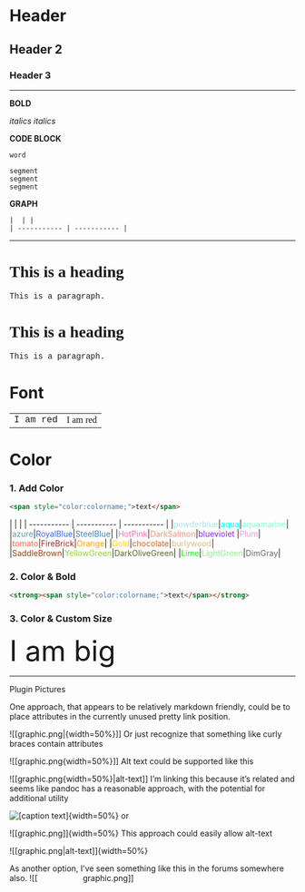 # Header
## Header 2
### Header 3

__________________

**BOLD**

_italics_
*italics*

**CODE BLOCK**

`word`
```
segment
segment
segment
```

**GRAPH**
```
|  | |
| ----------- | ----------- | 
```

------------------
<h1 style="font-family:verdana;">This is a heading</h1>  
<p style="font-family:courier;">This is a paragraph.</p>
<h1 style="font-family:verdana;">This is a heading</h1>  
<p style="font-family:courier;">This is a paragraph.</p> 

# Font

|  | |
| ----------- | ----------- | 
|<span style="font-family:courier;">I am red</span>|<span style="font-family:verdana;">I am red</span>|


# Color

### 1. Add Color
```markdown
<span style="color:colorname;">text</span>
```

|  | |
| ----------- | ----------- | ----------- | 
|<span style="color:powderblue;">powderblue</span>|<span style="color:aqua;">aqua</span>|<span style="color:aquamarine;">aquamarine</span>|
|<span style="color:cadetblue;">azure</span>|<span style="color:RoyalBlue;">RoyalBlue</span>|<span style="color:SteelBlue;">SteelBlue</span>|
|<span style="color:HotPink;">HotPink</span>|<span style="color:DarkSalmon;">DarkSalmon</span>|<span style="color:blueviolet;">blueviolet</span> |<span style="color:Plum;">Plum</span>|
|<span style="color:tomato;">tomato</span>|<span style="color:FireBrick;">FireBrick</span>|<span style="color:Orange;">Orange</span>|
|<span style="color:Gold;">Gold</span>|<span style="color:chocolate;">chocolate</span>|<span style="color:burlywood;">burlywood</span>|
|<span style="color:SaddleBrown;">SaddleBrown</span>|<span style="color:YellowGreen;">YellowGreen</span>|<span style="color:DarkOliveGreen;">DarkOliveGreen</span>|
|<span style="color:Lime;">Lime</span>|<span style="color:LightGreen;">LightGreen</span>|<span style="color:DimGray;">DimGray</span>|

### 2. Color & Bold
```markdown
<strong><span style="color:colorname;">text</span></strong>
```

### 3. Color & Custom Size

<span style="font-size:50px;">I am big</span>


------------------

Plugin Pictures

One approach, that appears to be relatively markdown friendly, could be to place attributes in the currently unused pretty link position.

![[graphic.png|{width=50%}]]
Or just recognize that something like curly braces contain attributes

![[graphic.png{width=50%}]]
Alt text could be supported like this

![[graphic.png{width=50%}|alt-text]]
I’m linking this because it’s related and seems like pandoc has a reasonable approach, with the potential for additional utility

![[caption text]](graphic.png){width=50%}
or

![[graphic.png]]{width=50%}
This approach could easily allow alt-text

![[graphic.png|alt-text]]{width=50%}

As another option, I’ve seen something like this in the forums somewhere also.
![[<img  width="80px">graphic.png]]